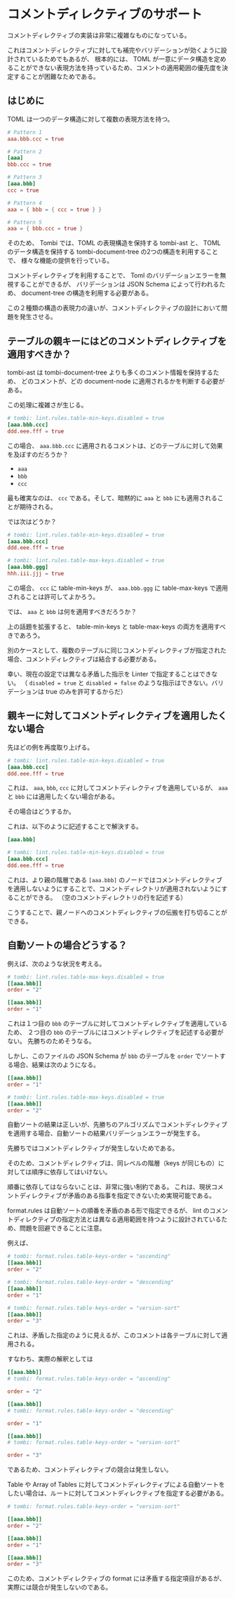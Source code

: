 # コメントディレクティブのサポート

コメントディレクティブの実装は非常に複雑なものになっている。

これはコメントディレクティブに対しても補完やバリデーションが効くように設計されているためでもあるが、
根本的には、 TOML が一意にデータ構造を定めることができない表現方法を持っているため、コメントの適用範囲の優先度を決定することが困難なためである。

## はじめに
TOML は一つのデータ構造に対して複数の表現方法を持つ。

```toml
# Pattern 1
aaa.bbb.ccc = true

# Pattern 2
[aaa]
bbb.ccc = true

# Pattern 3
[aaa.bbb]
ccc = true

# Pattern 4
aaa = { bbb = { ccc = true } }

# Pattern 5
aaa = { bbb.ccc = true }
```

そのため、 Tombi では、TOML の表現構造を保持する tombi-ast と、
TOML のデータ構造を保持する tombi-document-tree の2つの構造を利用することで、
様々な機能の提供を行っている。

コメントディレクティブを利用することで、 Toml のバリデーションエラーを無視することができるが、
バリデーションは JSON Schema によって行われるため、 document-tree の構造を利用する必要がある。

この２種類の構造の表現力の違いが、コメントディレクティブの設計において問題を発生させる。

## テーブルの親キーにはどのコメントディレクティブを適用すべきか？
tombi-ast は tombi-document-tree よりも多くのコメント情報を保持するため、
どのコメントが、どの document-node に適用されるかを判断する必要がある。

この処理に複雑さが生じる。

```toml
# tombi: lint.rules.table-min-keys.disabled = true
[aaa.bbb.ccc]
ddd.eee.fff = true
```

この場合、 `aaa.bbb.ccc` に適用されるコメントは、どのテーブルに対して効果を及ぼすのだろうか？

- `aaa`
- `bbb`
- `ccc`

最も確実なのは、 `ccc` である。そして、暗黙的に `aaa` と `bbb` にも適用されることが期待される。

では次はどうか？

```toml
# tombi: lint.rules.table-min-keys.disabled = true
[aaa.bbb.ccc]
ddd.eee.fff = true

# tombi: lint.rules.table-max-keys.disabled = true
[aaa.bbb.ggg]
hhh.iii.jjj = true
```

この場合、 `ccc` に table-min-keys が、 `aaa.bbb.ggg` に table-max-keys で適用されることは許可してよかろう。

では、 `aaa` と `bbb` は何を適用すべきだろうか？

上の話題を拡張すると、 table-min-keys と table-max-keys の両方を適用すべきであろう。

別のケースとして、複数のテーブルに同じコメントディレクティブが指定された場合、コメントディレクティブは結合する必要がある。

幸い、現在の設定では異なる矛盾した指示を Linter で指定することはできない。
（ `disabled = true` と `disabled = false` のような指示はできない。バリデーションは true のみを許可するからだ）

## 親キーに対してコメントディレクティブを適用したくない場合

先ほどの例を再度取り上げる。

```toml
# tombi: lint.rules.table-min-keys.disabled = true
[aaa.bbb.ccc]
ddd.eee.fff = true
```

これは、 `aaa`, `bbb`, `ccc` に対してコメントディレクティブを適用しているが、
`aaa` と `bbb` には適用したくない場合がある。

その場合はどうするか。

これは、以下のように記述することで解決する。

```toml
[aaa.bbb]

# tombi: lint.rules.table-min-keys.disabled = true
[aaa.bbb.ccc]
ddd.eee.fff = true
```

これは、より親の階層である `[aaa.bbb]` のノードではコメントディレクティブを適用しないようにすることで、コメントディレクトリが適用されないようにすることができる。
（空のコメントディレクトリの行を記述する）

こうすることで、親ノードへのコメントディレクティブの伝搬を打ち切ることができる。

## 自動ソートの場合どうする？

例えば、次のような状況を考える。

```toml
# tombi: lint.rules.table-max-keys.disabled = true
[[aaa.bbb]]
order = "2"

[[aaa.bbb]]
order = "1"
```

これは１つ目の `bbb` のテーブルに対してコメントディレクティブを適用しているため、
２つ目の `bbb` のテーブルにはコメントディレクティブを記述する必要がない。
先勝ちのためそうなる。

しかし、このファイルの JSON Schema が `bbb` のテーブルを `order` でソートする場合、結果は次のようになる。

```toml
[[aaa.bbb]]
order = "1"

# tombi: lint.rules.table-max-keys.disabled = true
[[aaa.bbb]]
order = "2"
```

自動ソートの結果は正しいが、先勝ちのアルゴリズムでコメントディレクティブを適用する場合、自動ソートの結果バリデーションエラーが発生する。

先勝ちではコメントディレクティブが発生しないためである。

そのため、コメントディレクティブは、同レベルの階層（keys が同じもの）に対しては順序に依存してはいけない。

順番に依存してはならないことは、非常に強い制約である。
これは、現状コメントディレクティブが矛盾のある指事を指定できないため実現可能である。

format.rules は自動ソートの順番を矛盾のある形で指定できるが、
lint のコメントディレクティブの指定方法とは異なる適用範囲を持つように設計されているため、問題を回避できることに注意。

例えば、

```toml
# tombi: format.rules.table-keys-order = "ascending"
[[aaa.bbb]]
order = "2"

# tombi: format.rules.table-keys-order = "descending"
[[aaa.bbb]]
order = "1"

# tombi: format.rules.table-keys-order = "version-sort"
[[aaa.bbb]]
order = "3"
```

これは、矛盾した指定のように見えるが、このコメントは各テーブルに対して適用される。

すなわち、実際の解釈としては

```toml
[[aaa.bbb]]
# tombi: format.rules.table-keys-order = "ascending"

order = "2"

[[aaa.bbb]]
# tombi: format.rules.table-keys-order = "descending"

order = "1"

[[aaa.bbb]]
# tombi: format.rules.table-keys-order = "version-sort"

order = "3"
```

であるため、コメントディレクティブの競合は発生しない。

Table や Array of Tables に対してコメントディレクティブによる自動ソートをしたい場合は、ルートに対してコメントディレクティブを指定する必要がある。

```toml
# tombi: format.rules.table-keys-order = "version-sort"

[[aaa.bbb]]
order = "2"

[[aaa.bbb]]
order = "1"

[[aaa.bbb]]
order = "3"
```

このため、コメントディレクティブの format には矛盾する指定項目があるが、実際には競合が発生しないのである。
